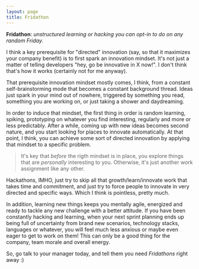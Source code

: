```yaml
---
layout: page
title: Fridathon
---
```


**Fridathon**: *unstructured learning or hacking you can opt-in to do on any random Friday.*


I think a key prerequisite for "directed" innovation (say, so that it maximizes your company benefit) is to 
first spark an innovation mindset. It's not just a matter of telling developers "hey, go be innovative in X now!". 
I don't think that's how it works (certainly not for me anyway).

That prerequisite innovation mindset mostly comes, I think, from a constant self-brainstorming mode that becomes 
a constant background thread. Ideas just spark in your mind out of nowhere, triggered by something you read, 
something you are working on, or just taking a shower and daydreaming. 

In order to induce that mindset, the first thing in order is random learning, spiking, prototyping on whatever 
you find interesting, regularly and more or less predictably. After a while, coming up with new ideas becomes second 
nature, and you start looking for places to innovate automatically. At that point, I think, you can achieve some sort 
of directed innovation by applying that mindset to a specific problem. 

> It's key that *before* the rigth mindset is in place, you explore things that are *personally* interesting to 
> you. Otherwise, it's just another work assignment like any other.

Hackathons, IMHO, just try to skip all that growth/learn/innovate work that takes time and commitment, and just try 
to force people to innovate in very directed and specific ways. Which I think is pointless, pretty much.

In addition, learning new things keeps you mentally agile, energized and ready to tackle any new challenge with 
a better attitude. If you have been constantly hacking and learning, when your next sprint planning ends up being 
full of uncertainty from brand new scenarios, technology stacks, languages or whatever, you will feel much less 
anxious or maybe even eager to get to work on them! This can only be a good thing for the company, team morale and 
overall energy.


So, go talk to your manager today, and tell them you need *Fridathons* right away :)
